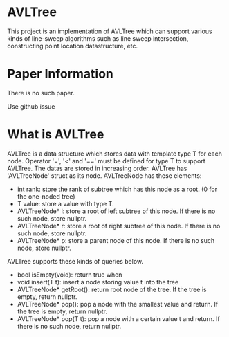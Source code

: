 # AVLTree

This project is an implementation of AVLTree which can support various kinds of line-sweep algorithms such as line sweep intersection, constructing point location datastructure, etc.

# Paper Information

There is no such paper.

Use github issue 

# What is AVLTree

AVLTree is a data structure which stores data with template type T for each node.
Operator '=', '<' and '==' must be defined for type T to support AVLTree.
The datas are stored in increasing order.
AVLTree has 'AVLTreeNode<T>' struct as its node.
AVLTreeNode has these elements:
- int rank: store the rank of subtree which has this node as a root. (0 for the one-noded tree)
- T value: store a value with type T.
- AVLTreeNode* l: store a root of left subtree of this node. If there is no such node, store nullptr.
- AVLTreeNode* r: store a root of right subtree of this node. If there is no such node, store nullptr.
- AVLTreeNode* p: store a parent node of this node. If there is no such node, store nullptr.

AVLTree supports these kinds of queries below.
- bool isEmpty(void): return true when 
- void insert(T t): insert a node storing value t into the tree
- AVLTreeNode<T>* getRoot(): return root node of the tree. If the tree is empty, return nullptr.
- AVLTreeNode<T>* pop(): pop a node with the smallest value and return. If the tree is empty, return nullptr.
- AVLTreeNode<T>* pop(T t): pop a node with a certain value t and return. If there is no such node, return nullptr.
